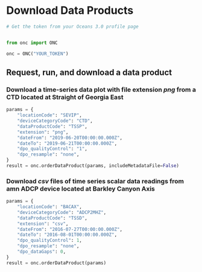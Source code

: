 # Download Data Products

```python
# Get the token from your Oceans 3.0 profile page


from onc import ONC

onc = ONC("YOUR_TOKEN")
```

## Request, run, and download a data product

### Download a time-series data plot with file extension _png_ from a CTD located at Straight of Georgia East

```python
params = {
    "locationCode": "SEVIP",
    "deviceCategoryCode": "CTD",
    "dataProductCode": "TSSP",
    "extension": "png",
    "dateFrom": "2019-06-20T00:00:00.000Z",
    "dateTo": "2019-06-21T00:00:00.000Z",
    "dpo_qualityControl": "1",
    "dpo_resample": "none",
}
result = onc.orderDataProduct(params, includeMetadataFile=False)
```

### Download _csv_ files of time series scalar data readings from amn ADCP device located at Barkley Canyon Axis

```python
params = {
    "locationCode": "BACAX",
    "deviceCategoryCode": "ADCP2MHZ",
    "dataProductCode": "TSSD",
    "extension": "csv",
    "dateFrom": "2016-07-27T00:00:00.000Z",
    "dateTo": "2016-08-01T00:00:00.000Z",
    "dpo_qualityControl": 1,
    "dpo_resample": "none",
    "dpo_dataGaps": 0,
}
result = onc.orderDataProduct(params)
```
